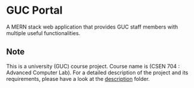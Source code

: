 # GUC Portal
A MERN stack web application that provides GUC staff members with multiple useful functionalities.

## Note
This is a university (GUC) course project. Course name is (CSEN 704 : Advanced Computer Lab). For a detailed description of the project and its requirements, please have a look at the [description](description) folder.
